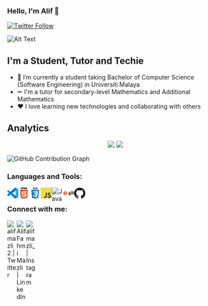 
<!--
**alifmazli/alifmazli** is a ✨ _special_ ✨ repository because its `README.md` (this file) appears on your GitHub profile.

Here are some ideas to get you started:

- 🔭 I’m currently working on ...
- 🌱 I’m currently learning ...
- 👯 I’m looking to collaborate on ...
- 🤔 I’m looking for help with ...
- 💬 Ask me about ...
- 📫 How to reach me: ...
- 😄 Pronouns: ...
- ⚡ Fun fact: ...
-->


### Hello, I'm Alif 👋

[![Twitter Follow](https://img.shields.io/twitter/follow/alifmazli2?color=1DA1F2&logo=twitter&style=for-the-badge)](https://twitter.com/alifmazli2)

![Alt Text](https://64.media.tumblr.com/23944d07f77e41a2d4130e08afe72ddf/tumblr_opa734v1F01qkejxno1_400.gif)


## I'm a Student, Tutor and Techie

- 🌱 I’m currently a student taking Bachelor of Computer Science (Software Engineering) in Universiti Malaya
- ✏ I'm a tutor for secondary-level Mathematics and Additional Mathematics
- ❤️ I love learning new technologies and collaborating with others


## Analytics
<p align="center">
  <img src="https://github-readme-stats.vercel.app/api?username=alifmazli&show_icons=true&theme=react">
  <img src="https://github-readme-stats.vercel.app/api/top-langs/?username=alifmazli&layout=compact&theme=react&langs_count=8">
</p>

![GitHub Contribution Graph](https://activity-graph.herokuapp.com/graph?username=alifmazli)


### Languages and Tools:

<img align="left" alt="Visual Studio Code" width="26px" src="https://raw.githubusercontent.com/github/explore/80688e429a7d4ef2fca1e82350fe8e3517d3494d/topics/visual-studio-code/visual-studio-code.png" />
<img align="left" alt="HTML5" width="26px" src="https://raw.githubusercontent.com/github/explore/80688e429a7d4ef2fca1e82350fe8e3517d3494d/topics/html/html.png" />
<img align="left" alt="CSS3" width="26px" src="https://raw.githubusercontent.com/github/explore/80688e429a7d4ef2fca1e82350fe8e3517d3494d/topics/css/css.png" />
<img align="left" alt="JavaScript" width="26px" src="https://raw.githubusercontent.com/github/explore/80688e429a7d4ef2fca1e82350fe8e3517d3494d/topics/javascript/javascript.png" />
<img align="left" alt="Java" width="26px" src="https://cdn2.iconfinder.com/data/icons/metro-uinvert-dock/256/Java.png" />
<img align="left" alt="Git" width="26px" src="https://raw.githubusercontent.com/github/explore/80688e429a7d4ef2fca1e82350fe8e3517d3494d/topics/git/git.png" />
<img align="left" alt="GitHub" width="26px" src="https://raw.githubusercontent.com/github/explore/78df643247d429f6cc873026c0622819ad797942/topics/github/github.png" />

<br />  


### Connect with me:

[<img align="left" alt="alifmazli2 | Twitter" width="22px" src="https://cdn.jsdelivr.net/npm/simple-icons@v3/icons/twitter.svg" />][twitter]
[<img align="left" alt="Alif Fahmi Mazli | LinkedIn" width="22px" src="https://cdn.jsdelivr.net/npm/simple-icons@v3/icons/linkedin.svg" />][linkedin]
[<img align="left" alt="alifmazli_ | Instagram" width="22px" src="https://cdn.jsdelivr.net/npm/simple-icons@v3/icons/instagram.svg" />][instagram]

[twitter]: https://twitter.com/alifmazli2/
[linkedin]: https://www.linkedin.com/in/alifmazli/
[instagram]: https://www.instagram.com/alifmazli_/
